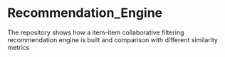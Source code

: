 # Recommendation_Engine
The repository shows how a item-item collaborative filtering recommendation engine is built and comparison with different similarity metrics
